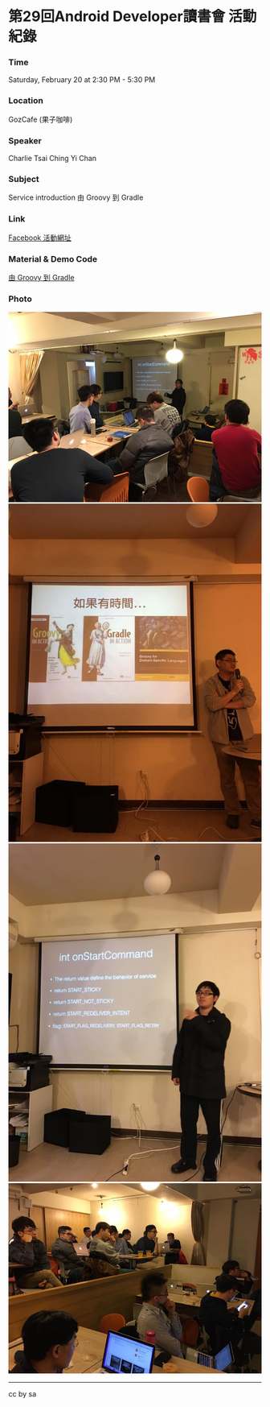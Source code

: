 # 第29回Android Developer讀書會 活動紀錄

### Time

Saturday, February 20 at 2:30 PM - 5:30 PM

### Location

GozCafe (果子咖啡)

### Speaker
Charlie Tsai
Ching Yi Chan

### Subject
Service introduction
由 Groovy 到 Gradle

### Link

[Facebook 活動網址](https://www.facebook.com/groups/523386591081376/)

### Material & Demo Code

[由 Groovy 到 Gradle](https://youtu.be/CQqtyWNjDnY?t=28m57s)   

### Photo
![活動團體照](/Activity/activity_29/photo/12705211_1126707017348706_3453860907474959800_n.jpg)
![活動團體照](/Activity/activity_29/photo/12705286_1126706727348735_7352430252488643670_n.jpg)
![活動團體照](/Activity/activity_29/photo/12733492_1126706897348718_2437637378984746045_n.jpg)
![活動團體照](/Activity/activity_29/photo/12744399_1126706750682066_6191007471324566955_n.jpg)

---
cc by sa